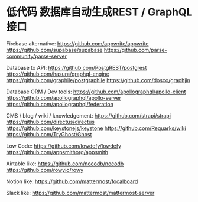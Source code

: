# 低代码 数据库自动生成REST / GraphQL接口

Firebase alternative:
https://github.com/appwrite/appwrite  
https://github.com/supabase/supabase
https://github.com/parse-community/parse-server

Database to API:
https://github.com/PostgREST/postgrest
https://github.com/hasura/graphql-engine  
https://github.com/graphile/postgraphile
https://github.com/dosco/graphjin

Database ORM / Dev tools:
https://github.com/apollographql/apollo-client  
https://github.com/apollographql/apollo-server
https://github.com/apollographql/federation

CMS / blog / wiki / knowledgement:
https://github.com/strapi/strapi
https://github.com/directus/directus
https://github.com/keystonejs/keystone
https://github.com/Requarks/wiki
https://github.com/TryGhost/Ghost

Low Code:
https://github.com/lowdefy/lowdefy
https://github.com/appsmithorg/appsmith


Airtable like:
https://github.com/nocodb/nocodb
https://github.com/rowyio/rowy 

Notion like:
https://github.com/mattermost/focalboard

Slack like:
https://github.com/mattermost/mattermost-server  